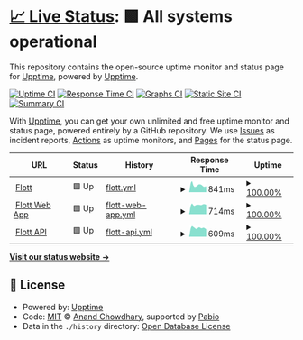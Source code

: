 # [📈 Live Status](https://status.goflott.com): <!--live status--> **🟩 All systems operational**

This repository contains the open-source uptime monitor and status page for [Upptime](https://upptime.js.org), powered by [Upptime](https://github.com/upptime/upptime).

[![Uptime CI](https://github.com/Alp-Innovations/goflott-com-status/workflows/Uptime%20CI/badge.svg)](https://github.com/Alp-Innovations/goflott-com-status/actions?query=workflow%3A%22Uptime+CI%22)
[![Response Time CI](https://github.com/Alp-Innovations/goflott-com-status/workflows/Response%20Time%20CI/badge.svg)](https://github.com/Alp-Innovations/goflott-com-status/actions?query=workflow%3A%22Response+Time+CI%22)
[![Graphs CI](https://github.com/Alp-Innovations/goflott-com-status/workflows/Graphs%20CI/badge.svg)](https://github.com/Alp-Innovations/goflott-com-status/actions?query=workflow%3A%22Graphs+CI%22)
[![Static Site CI](https://github.com/Alp-Innovations/goflott-com-status/workflows/Static%20Site%20CI/badge.svg)](https://github.com/Alp-Innovations/goflott-com-status/actions?query=workflow%3A%22Static+Site+CI%22)
[![Summary CI](https://github.com/Alp-Innovations/goflott-com-status/workflows/Summary%20CI/badge.svg)](https://github.com/Alp-Innovations/goflott-com-status/actions?query=workflow%3A%22Summary+CI%22)

With [Upptime](https://upptime.js.org), you can get your own unlimited and free uptime monitor and status page, powered entirely by a GitHub repository. We use [Issues](https://github.com/upptime/upptime/issues) as incident reports, [Actions](https://github.com/Alp-Innovations/goflott-com-status/actions) as uptime monitors, and [Pages](https://status.goflott.com) for the status page.

<!--start: status pages-->
<!-- This summary is generated by Upptime (https://github.com/upptime/upptime) -->
<!-- Do not edit this manually, your changes will be overwritten -->
<!-- prettier-ignore -->
| URL | Status | History | Response Time | Uptime |
| --- | ------ | ------- | ------------- | ------ |
| <img alt="" src="https://icons.duckduckgo.com/ip3/goflott.com.ico" height="13"> [Flott](https://goflott.com) | 🟩 Up | [flott.yml](https://github.com/Alp-Innovations/goflott-com-status/commits/HEAD/history/flott.yml) | <details><summary><img alt="Response time graph" src="./graphs/flott/response-time-week.png" height="20"> 841ms</summary><br><a href="https://status.goflott.com/history/flott"><img alt="Response time 903" src="https://img.shields.io/endpoint?url=https%3A%2F%2Fraw.githubusercontent.com%2FAlp-Innovations%2Fgoflott-com-status%2FHEAD%2Fapi%2Fflott%2Fresponse-time.json"></a><br><a href="https://status.goflott.com/history/flott"><img alt="24-hour response time 1324" src="https://img.shields.io/endpoint?url=https%3A%2F%2Fraw.githubusercontent.com%2FAlp-Innovations%2Fgoflott-com-status%2FHEAD%2Fapi%2Fflott%2Fresponse-time-day.json"></a><br><a href="https://status.goflott.com/history/flott"><img alt="7-day response time 841" src="https://img.shields.io/endpoint?url=https%3A%2F%2Fraw.githubusercontent.com%2FAlp-Innovations%2Fgoflott-com-status%2FHEAD%2Fapi%2Fflott%2Fresponse-time-week.json"></a><br><a href="https://status.goflott.com/history/flott"><img alt="30-day response time 903" src="https://img.shields.io/endpoint?url=https%3A%2F%2Fraw.githubusercontent.com%2FAlp-Innovations%2Fgoflott-com-status%2FHEAD%2Fapi%2Fflott%2Fresponse-time-month.json"></a><br><a href="https://status.goflott.com/history/flott"><img alt="1-year response time 903" src="https://img.shields.io/endpoint?url=https%3A%2F%2Fraw.githubusercontent.com%2FAlp-Innovations%2Fgoflott-com-status%2FHEAD%2Fapi%2Fflott%2Fresponse-time-year.json"></a></details> | <details><summary><a href="https://status.goflott.com/history/flott">100.00%</a></summary><a href="https://status.goflott.com/history/flott"><img alt="All-time uptime 100.00%" src="https://img.shields.io/endpoint?url=https%3A%2F%2Fraw.githubusercontent.com%2FAlp-Innovations%2Fgoflott-com-status%2FHEAD%2Fapi%2Fflott%2Fuptime.json"></a><br><a href="https://status.goflott.com/history/flott"><img alt="24-hour uptime 100.00%" src="https://img.shields.io/endpoint?url=https%3A%2F%2Fraw.githubusercontent.com%2FAlp-Innovations%2Fgoflott-com-status%2FHEAD%2Fapi%2Fflott%2Fuptime-day.json"></a><br><a href="https://status.goflott.com/history/flott"><img alt="7-day uptime 100.00%" src="https://img.shields.io/endpoint?url=https%3A%2F%2Fraw.githubusercontent.com%2FAlp-Innovations%2Fgoflott-com-status%2FHEAD%2Fapi%2Fflott%2Fuptime-week.json"></a><br><a href="https://status.goflott.com/history/flott"><img alt="30-day uptime 100.00%" src="https://img.shields.io/endpoint?url=https%3A%2F%2Fraw.githubusercontent.com%2FAlp-Innovations%2Fgoflott-com-status%2FHEAD%2Fapi%2Fflott%2Fuptime-month.json"></a><br><a href="https://status.goflott.com/history/flott"><img alt="1-year uptime 100.00%" src="https://img.shields.io/endpoint?url=https%3A%2F%2Fraw.githubusercontent.com%2FAlp-Innovations%2Fgoflott-com-status%2FHEAD%2Fapi%2Fflott%2Fuptime-year.json"></a></details>
| <img alt="" src="https://icons.duckduckgo.com/ip3/app.goflott.com.ico" height="13"> [Flott Web App](https://app.goflott.com) | 🟩 Up | [flott-web-app.yml](https://github.com/Alp-Innovations/goflott-com-status/commits/HEAD/history/flott-web-app.yml) | <details><summary><img alt="Response time graph" src="./graphs/flott-web-app/response-time-week.png" height="20"> 714ms</summary><br><a href="https://status.goflott.com/history/flott-web-app"><img alt="Response time 722" src="https://img.shields.io/endpoint?url=https%3A%2F%2Fraw.githubusercontent.com%2FAlp-Innovations%2Fgoflott-com-status%2FHEAD%2Fapi%2Fflott-web-app%2Fresponse-time.json"></a><br><a href="https://status.goflott.com/history/flott-web-app"><img alt="24-hour response time 613" src="https://img.shields.io/endpoint?url=https%3A%2F%2Fraw.githubusercontent.com%2FAlp-Innovations%2Fgoflott-com-status%2FHEAD%2Fapi%2Fflott-web-app%2Fresponse-time-day.json"></a><br><a href="https://status.goflott.com/history/flott-web-app"><img alt="7-day response time 714" src="https://img.shields.io/endpoint?url=https%3A%2F%2Fraw.githubusercontent.com%2FAlp-Innovations%2Fgoflott-com-status%2FHEAD%2Fapi%2Fflott-web-app%2Fresponse-time-week.json"></a><br><a href="https://status.goflott.com/history/flott-web-app"><img alt="30-day response time 722" src="https://img.shields.io/endpoint?url=https%3A%2F%2Fraw.githubusercontent.com%2FAlp-Innovations%2Fgoflott-com-status%2FHEAD%2Fapi%2Fflott-web-app%2Fresponse-time-month.json"></a><br><a href="https://status.goflott.com/history/flott-web-app"><img alt="1-year response time 722" src="https://img.shields.io/endpoint?url=https%3A%2F%2Fraw.githubusercontent.com%2FAlp-Innovations%2Fgoflott-com-status%2FHEAD%2Fapi%2Fflott-web-app%2Fresponse-time-year.json"></a></details> | <details><summary><a href="https://status.goflott.com/history/flott-web-app">100.00%</a></summary><a href="https://status.goflott.com/history/flott-web-app"><img alt="All-time uptime 100.00%" src="https://img.shields.io/endpoint?url=https%3A%2F%2Fraw.githubusercontent.com%2FAlp-Innovations%2Fgoflott-com-status%2FHEAD%2Fapi%2Fflott-web-app%2Fuptime.json"></a><br><a href="https://status.goflott.com/history/flott-web-app"><img alt="24-hour uptime 100.00%" src="https://img.shields.io/endpoint?url=https%3A%2F%2Fraw.githubusercontent.com%2FAlp-Innovations%2Fgoflott-com-status%2FHEAD%2Fapi%2Fflott-web-app%2Fuptime-day.json"></a><br><a href="https://status.goflott.com/history/flott-web-app"><img alt="7-day uptime 100.00%" src="https://img.shields.io/endpoint?url=https%3A%2F%2Fraw.githubusercontent.com%2FAlp-Innovations%2Fgoflott-com-status%2FHEAD%2Fapi%2Fflott-web-app%2Fuptime-week.json"></a><br><a href="https://status.goflott.com/history/flott-web-app"><img alt="30-day uptime 100.00%" src="https://img.shields.io/endpoint?url=https%3A%2F%2Fraw.githubusercontent.com%2FAlp-Innovations%2Fgoflott-com-status%2FHEAD%2Fapi%2Fflott-web-app%2Fuptime-month.json"></a><br><a href="https://status.goflott.com/history/flott-web-app"><img alt="1-year uptime 100.00%" src="https://img.shields.io/endpoint?url=https%3A%2F%2Fraw.githubusercontent.com%2FAlp-Innovations%2Fgoflott-com-status%2FHEAD%2Fapi%2Fflott-web-app%2Fuptime-year.json"></a></details>
| <img alt="" src="https://icons.duckduckgo.com/ip3/api.goflott.com.ico" height="13"> [Flott API](https://api.goflott.com/dispatch/v1/company/) | 🟩 Up | [flott-api.yml](https://github.com/Alp-Innovations/goflott-com-status/commits/HEAD/history/flott-api.yml) | <details><summary><img alt="Response time graph" src="./graphs/flott-api/response-time-week.png" height="20"> 609ms</summary><br><a href="https://status.goflott.com/history/flott-api"><img alt="Response time 616" src="https://img.shields.io/endpoint?url=https%3A%2F%2Fraw.githubusercontent.com%2FAlp-Innovations%2Fgoflott-com-status%2FHEAD%2Fapi%2Fflott-api%2Fresponse-time.json"></a><br><a href="https://status.goflott.com/history/flott-api"><img alt="24-hour response time 666" src="https://img.shields.io/endpoint?url=https%3A%2F%2Fraw.githubusercontent.com%2FAlp-Innovations%2Fgoflott-com-status%2FHEAD%2Fapi%2Fflott-api%2Fresponse-time-day.json"></a><br><a href="https://status.goflott.com/history/flott-api"><img alt="7-day response time 609" src="https://img.shields.io/endpoint?url=https%3A%2F%2Fraw.githubusercontent.com%2FAlp-Innovations%2Fgoflott-com-status%2FHEAD%2Fapi%2Fflott-api%2Fresponse-time-week.json"></a><br><a href="https://status.goflott.com/history/flott-api"><img alt="30-day response time 616" src="https://img.shields.io/endpoint?url=https%3A%2F%2Fraw.githubusercontent.com%2FAlp-Innovations%2Fgoflott-com-status%2FHEAD%2Fapi%2Fflott-api%2Fresponse-time-month.json"></a><br><a href="https://status.goflott.com/history/flott-api"><img alt="1-year response time 616" src="https://img.shields.io/endpoint?url=https%3A%2F%2Fraw.githubusercontent.com%2FAlp-Innovations%2Fgoflott-com-status%2FHEAD%2Fapi%2Fflott-api%2Fresponse-time-year.json"></a></details> | <details><summary><a href="https://status.goflott.com/history/flott-api">100.00%</a></summary><a href="https://status.goflott.com/history/flott-api"><img alt="All-time uptime 100.00%" src="https://img.shields.io/endpoint?url=https%3A%2F%2Fraw.githubusercontent.com%2FAlp-Innovations%2Fgoflott-com-status%2FHEAD%2Fapi%2Fflott-api%2Fuptime.json"></a><br><a href="https://status.goflott.com/history/flott-api"><img alt="24-hour uptime 100.00%" src="https://img.shields.io/endpoint?url=https%3A%2F%2Fraw.githubusercontent.com%2FAlp-Innovations%2Fgoflott-com-status%2FHEAD%2Fapi%2Fflott-api%2Fuptime-day.json"></a><br><a href="https://status.goflott.com/history/flott-api"><img alt="7-day uptime 100.00%" src="https://img.shields.io/endpoint?url=https%3A%2F%2Fraw.githubusercontent.com%2FAlp-Innovations%2Fgoflott-com-status%2FHEAD%2Fapi%2Fflott-api%2Fuptime-week.json"></a><br><a href="https://status.goflott.com/history/flott-api"><img alt="30-day uptime 100.00%" src="https://img.shields.io/endpoint?url=https%3A%2F%2Fraw.githubusercontent.com%2FAlp-Innovations%2Fgoflott-com-status%2FHEAD%2Fapi%2Fflott-api%2Fuptime-month.json"></a><br><a href="https://status.goflott.com/history/flott-api"><img alt="1-year uptime 100.00%" src="https://img.shields.io/endpoint?url=https%3A%2F%2Fraw.githubusercontent.com%2FAlp-Innovations%2Fgoflott-com-status%2FHEAD%2Fapi%2Fflott-api%2Fuptime-year.json"></a></details>

<!--end: status pages-->

[**Visit our status website →**](https://status.goflott.com)

## 📄 License

- Powered by: [Upptime](https://github.com/upptime/upptime)
- Code: [MIT](./LICENSE) © [Anand Chowdhary](https://anandchowdhary.com), supported by [Pabio](https://pabio.com)
- Data in the `./history` directory: [Open Database License](https://opendatacommons.org/licenses/odbl/1-0/)
